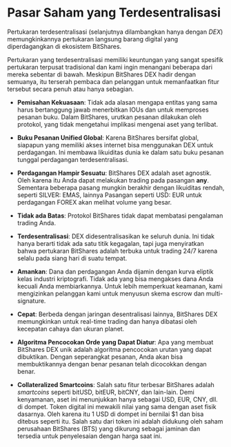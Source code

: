 # Pasar Saham yang Terdesentralisasi

Pertukaran terdesentralisasi (selanjutnya dilambangkan hanya dengan *DEX*) memungkinkannya pertukaran langsung barang digital yang diperdagangkan di ekosistem BitShares.

Pertukaran yang terdesentralisasi memiliki keuntungan yang sangat spesifik pertukaran terpusat tradisional dan kami ingin menangani beberapa dari mereka sebentar di bawah. Meskipun BitShares DEX hadir dengan semuanya, itu terserah pembaca dan pelanggan untuk memanfaatkan fitur tersebut secara penuh atau hanya sebagian.

* **Pemisahan Kekuasaan**: Tidak ada alasan mengapa entitas yang sama harus bertanggung jawab menerbitkan IOUs dan untuk memproses pesanan buku. Dalam BitShares, urutkan pesanan dilakukan oleh protokol, yang tidak mengetahui implikasi mengenai aset yang terlibat.

* **Buku Pesanan Unified Global**: Karena BitShares bersifat global, siapapun yang memiliki akses internet bisa menggunakan DEX untuk perdagangan. Ini membawa likuiditas dunia ke dalam satu buku pesanan tunggal perdagangan terdesentralisasi.

* **Perdagangan Hampir Sesuatu**: BitShares DEX adalah aset agnostik. Oleh karena itu Anda dapat melakukan trading pada pasangan **any**. Sementara beberapa pasang mungkin berakhir dengan likuiditas rendah, seperti SILVER: EMAS, lainnya Pasangan seperti USD: EUR untuk perdagangan FOREX akan melihat volume yang besar.

* **Tidak ada Batas**: Protokol BitShares tidak dapat membatasi pengalaman trading Anda.

* **Terdesentralisasi**: DEX didesentralisasikan ke seluruh dunia. Ini tidak hanya berarti tidak ada satu titik kegagalan, tapi juga menyiratkan bahwa pertukaran BitShares adalah terbuka untuk trading 24/7 karena selalu pada siang hari di suatu tempat.

* **Amankan**: Dana dan perdagangan Anda dijamin dengan kurva eliptik kelas industri kriptografi. Tidak ada yang bisa mengakses dana Anda kecuali Anda membiarkannya. Untuk lebih memperkuat keamanan, kami mengizinkan pelanggan kami untuk menyusun skema escrow dan multi-signature.

* **Cepat**: Berbeda dengan jaringan desentralisasi lainnya, BitShares DEX memungkinkan untuk real-time trading dan hanya dibatasi oleh kecepatan cahaya dan ukuran planet.

* **Algoritma Pencocokan Orde yang Dapat Diatur**: Apa yang membuat BitShares DEX unik adalah algoritma pencocokan urutan yang dapat dibuktikan. Dengan seperangkat pesanan, Anda akan bisa membuktikannya dengan benar pesanan telah dicocokkan dengan benar.

* **Collateralized Smartcoins**: Salah satu fitur terbesar BitShares adalah *smartcoins* seperti bitUSD, bitEUR, bitCNY, dan lain-lain. Demi kenyamanan, aset ini menunjukkan hanya sebagai USD, EUR, CNY, dll. di dompet. Token digital ini mewakili nilai yang sama dengan aset fisik dasarnya. Oleh karena itu 1 USD di dompet ini bernilai $1 dan bisa ditebus seperti itu. Salah satu dari token ini adalah didukung oleh saham perusahaan BitShares (BTS) yang dikurung sebagai jaminan dan tersedia untuk penyelesaian dengan harga saat ini.